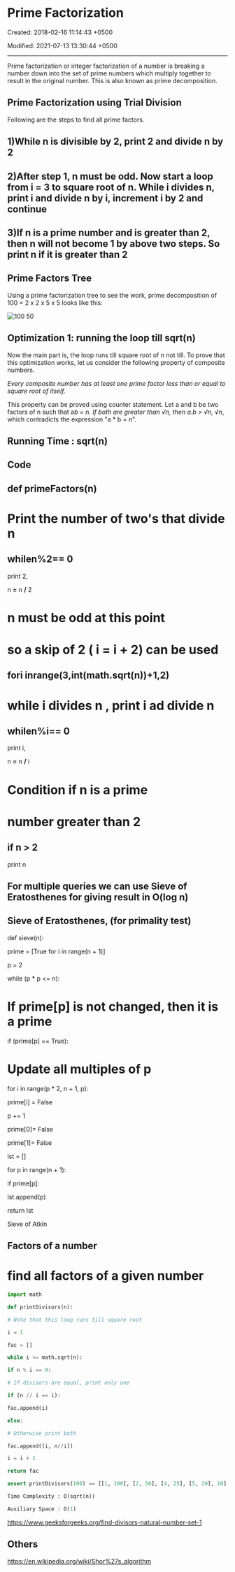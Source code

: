 # Prime Factorization

Created: 2018-02-16 11:14:43 +0500

Modified: 2021-07-13 13:30:44 +0500

---

Prime factorization or integer factorization of a number is breaking a number down into the set of prime numbers which multiply together to result in the original number. This is also known as prime decomposition.

## Prime Factorization using Trial Division

Following are the steps to find all prime factors.

## 1)While n is divisible by 2, print 2 and divide n by 2

## 2)After step 1, n must be odd. Now start a loop from i = 3 to square root of n. While i divides n, print i and divide n by i, increment i by 2 and continue

## 3)If n is a prime number and is greater than 2, then n will not become 1 by above two steps. So print n if it is greater than 2

## Prime Factors Tree

Using a prime factorization tree to see the work, prime decomposition of 100 = 2 x 2 x 5 x 5 looks like this:

![100 50 ](media/Prime-Factorization-image1.png)

## Optimization 1: running the loop till sqrt(n)

Now the main part is, the loop runs till square root of n not till. To prove that this optimization works, let us consider the following property of composite numbers.

*Every composite number has at least one prime factor less than or equal to square root of itself.*

This property can be proved using counter statement. Let a and b be two factors of n such that a*b = n. If both are greater than √n, then a.b > √n,* √n, which contradicts the expression "a * b = n".

## Running Time : sqrt(n)

## Code

## def primeFactors(n)

# Print the number of two's that divide n

## while**n**%**2**== 0

print 2,

n **=** n **/** 2

# n must be odd at this point

# so a skip of 2 ( i = i + 2) can be used

## for**i** in**range(3,int(math.sqrt(n))**+1,2)

# while i divides n , print i ad divide n

## while**n**%**i**== 0

print i,

n **=** n **/** i

# Condition if n is a prime

# number greater than 2

## if n > 2

print n

## For multiple queries we can use Sieve of Eratosthenes for giving result in O(log n)

## Sieve of Eratosthenes, (for primality test)

def sieve(n):

prime = [True for i in range(n + 1)]

p = 2

while (p * p <= n):

# If prime[p] is not changed, then it is a prime

if (prime[p] == True):

# Update all multiples of p

for i in range(p * 2, n + 1, p):

prime[i] = False

p += 1

prime[0]= False

prime[1]= False

lst = []

for p in range(n + 1):

if prime[p]:

lst.append(p)

return lst

Sieve of Atkin

## Factors of a number

# find all factors of a given number

```python
import math

def printDivisors(n):

# Note that this loop runs till square root

i = 1

fac = []

while i <= math.sqrt(n):

if n % i == 0:

# If divisors are equal, print only one

if (n // i == i):

fac.append(i)

else:

# Otherwise print both

fac.append([i, n//i])

i = i + 1

return fac

assert printDivisors(100) == [[1, 100], [2, 50], [4, 25], [5, 20], 10]

Time Complexity : O(sqrt(n))

Auxiliary Space : O(1)
```

<https://www.geeksforgeeks.org/find-divisors-natural-number-set-1>

## Others

<https://en.wikipedia.org/wiki/Shor%27s_algorithm>
